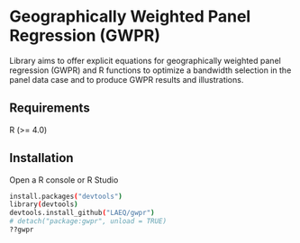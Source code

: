 # Geographically Weighted Panel Regression (GWPR)

Library aims to offer explicit equations for geographically weighted panel regression (GWPR) and R functions to optimize a bandwidth selection in the panel data case and to produce GWPR results and illustrations.

## Requirements

R (>= 4.0)

## Installation

Open a R console or R Studio

```bash
install.packages("devtools")
library(devtools)
devtools.install_github("LAEQ/gwpr")
# detach("package:gwpr", unload = TRUE)
??gwpr
```

